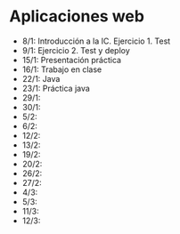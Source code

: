 # Aplicaciones web

* 8/1: Introducción a la IC. Ejercicio 1. Test
* 9/1: Ejercicio 2. Test y deploy
* 15/1: Presentación práctica
* 16/1: Trabajo en clase
* 22/1: Java
* 23/1: Práctica java
* 29/1: 
* 30/1:
* 5/2:
* 6/2:
* 12/2:
* 13/2:
* 19/2:
* 20/2:
* 26/2:
* 27/2:
* 4/3:
* 5/3:
* 11/3:
* 12/3:
